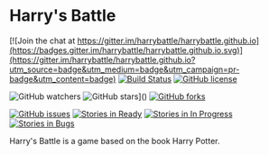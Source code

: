 # Harry's Battle

[![Join the chat at https://gitter.im/harrybattle/harrybattle.github.io](https://badges.gitter.im/harrybattle/harrybattle.github.io.svg)](https://gitter.im/harrybattle/harrybattle.github.io?utm_source=badge&utm_medium=badge&utm_campaign=pr-badge&utm_content=badge)
[![Build Status](https://img.shields.io/vso/build/larsbrinkhoff/953a34b9-5966-4923-a48a-c41874cfb5f5/1.svg)](https://github.com/harrybattle/harrybattle.github.io/blob/master/BUILD_STATUS.md)
[![GitHub license](https://img.shields.io/badge/license-CC0-blue.svg)](https://raw.githubusercontent.com/harrybattle/harrybattle.github.io/master/LICENSE.txt)

![GitHub watchers](https://img.shields.io/github/watchers/harrybattle/harrybattle.github.io.svg?style=social&label=Watch&link=https://github.com/harrybattle/harrybattle.github.io/watch&link=https://github.com/harrybattle/harrybattle.github.io/watchers)
![GitHub stars](https://img.shields.io/github/stars/harrybattle/harrybattle.github.io.svg?style=social&label=Star&link=https://github.com/harrybattle/harrybattle.github.io/star&link=https://github.com/harrybattle/harrybattle.github.io/stargazers)]()
[![GitHub forks](https://img.shields.io/github/forks/harrybattle/harrybattle.github.io.svg?style=social&label=Fork&link=https://github.com/harrybattle/harrybattle.github.io/fork&link=https://github.com/harrybattle/harrybattle.github.io/network)]()

[![GitHub issues](https://img.shields.io/github/issues/harrybattle/harrybattle.github.io.svg?style=plastic)](https://github.com/harrybattle/harrybattle.github.io/issues)
[![Stories in Ready](https://badge.waffle.io/harrybattle/harrybattle.github.io.png?label=ready&title=Ready)](https://waffle.io/harrybattle/harrybattle.github.io)
[![Stories in In Progress](https://badge.waffle.io/harrybattle/harrybattle.github.io.png?label=In%20Progress&title=In%20Progress)](https://waffle.io/harrybattle/harrybattle.github.io)
[![Stories in Bugs](https://badge.waffle.io/harrybattle/harrybattle.github.io.png?label=bugs&title=Bugs)](https://waffle.io/harrybattle/harrybattle.github.io)

Harry's Battle is a game based on the book Harry Potter.
